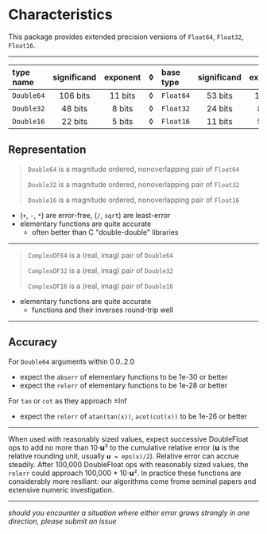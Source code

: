 # Characteristics

This package provides extended precision versions of `Float64`, `Float32`, `Float16`.

----

| type name  | significand | exponent | ◊ | base type | significand | exponent |
|:-----------|:-----------:|:--------:|:-:|:----------|:-----------:|:--------:|
| `Double64` |  106 bits   | 11 bits  | ◊ | `Float64` |   53 bits   | 11 bits  |
| `Double32` |   48 bits   |  8 bits  | ◊ | `Float32` |   24 bits   |  8 bits  |
| `Double16` |   22 bits   |  5 bits  | ◊ | `Float16` |   11 bits   |  5 bits  |

## Representation


> `Double64` is a magnitude ordered, nonoverlapping pair of `Float64`
>
> `Double32` is a magnitude ordered, nonoverlapping pair of `Float32`
>
> `Double16` is a magnitude ordered, nonoverlapping pair of `Float16`

- (`+`, `-`, `*`) are error-free, (`/`, `sqrt`) are least-error
- elementary functions are quite accurate
    - often better than C "double-double" libraries

----

> `ComplexDF64` is a (real, imag) pair of `Double64`
>
> `ComplexDF32` is a (real, imag) pair of `Double32`
>
> `ComplexDF16` is a (real, imag) pair of `Double16`

- elementary functions are quite accurate
    - functions and their inverses round-trip well

----
## Accuracy

For `Double64` arguments within 0.0..2.0

- expect the `abserr` of elementary functions to be 1e-30 or better
- expect the `relerr` of elementary functions to be 1e-28 or better

For `tan` or `cot` as they approach ±Inf

- expect the `relerr` of `atan(tan(x))`, `acot(cot(x))` to be 1e-26 or better
 

----

When used with reasonably sized values, expect successive DoubleFloat ops to add no more than 10⋅𝘂²
to the cumulative relative error (𝘂 is the relative rounding unit, usually `𝘂 = eps(x)/2`).
Relative error can accrue steadily. After 100,000 DoubleFloat ops with reasonably sized values,
the `relerr` could approach 100,000 * 10⋅𝘂². In practice these functions are considerably
more resiliant: our algorithms come frome seminal papers and extensive numeric investigation.

----

_should you encounter a situation where either error grows
   strongly in one direction, please submit an issue_
